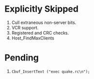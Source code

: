 # Explicitly Skipped

1. Cull extraneous non-server bits.
2. VCR support.
3. Registered and CRC checks.
4. Host_FindMaxClients

# Pending
1. `Cbuf_InsertText ("exec quake.rc\n");`
